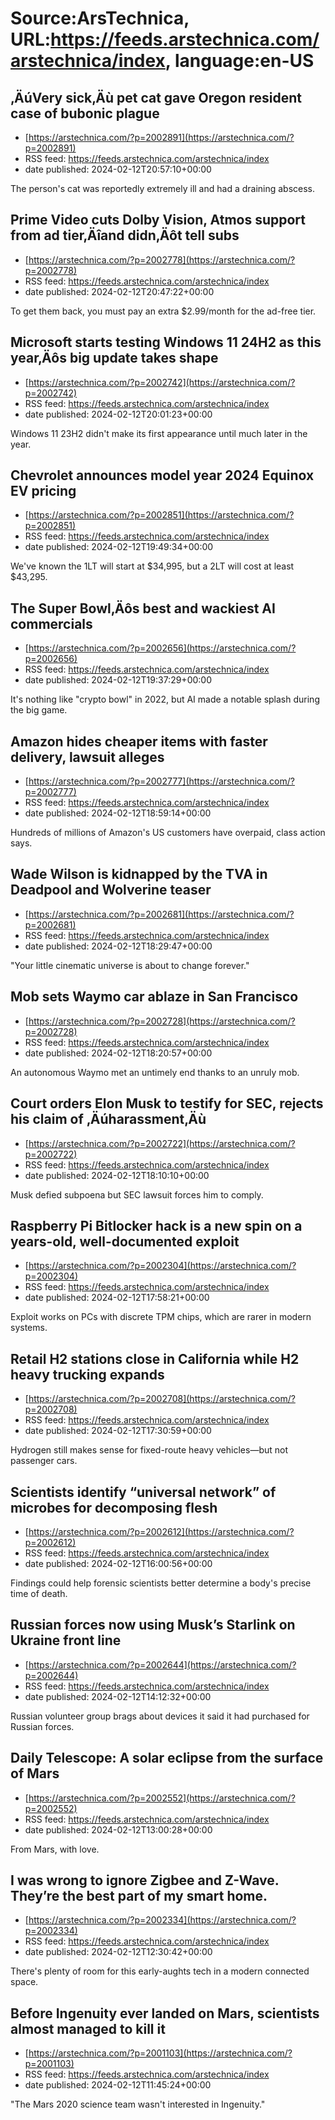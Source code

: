 # Source:ArsTechnica, URL:https://feeds.arstechnica.com/arstechnica/index, language:en-US

## ‚ÄúVery sick‚Äù pet cat gave Oregon resident case of bubonic plague
 - [https://arstechnica.com/?p=2002891](https://arstechnica.com/?p=2002891)
 - RSS feed: https://feeds.arstechnica.com/arstechnica/index
 - date published: 2024-02-12T20:57:10+00:00

The person's cat was reportedly extremely ill and had a draining abscess.

## Prime Video cuts Dolby Vision, Atmos support from ad tier‚Äîand didn‚Äôt tell subs
 - [https://arstechnica.com/?p=2002778](https://arstechnica.com/?p=2002778)
 - RSS feed: https://feeds.arstechnica.com/arstechnica/index
 - date published: 2024-02-12T20:47:22+00:00

To get them back, you must pay an extra $2.99/month for the ad-free tier.

## Microsoft starts testing Windows 11 24H2 as this year‚Äôs big update takes shape
 - [https://arstechnica.com/?p=2002742](https://arstechnica.com/?p=2002742)
 - RSS feed: https://feeds.arstechnica.com/arstechnica/index
 - date published: 2024-02-12T20:01:23+00:00

Windows 11 23H2 didn't make its first appearance until much later in the year.

## Chevrolet announces model year 2024 Equinox EV pricing
 - [https://arstechnica.com/?p=2002851](https://arstechnica.com/?p=2002851)
 - RSS feed: https://feeds.arstechnica.com/arstechnica/index
 - date published: 2024-02-12T19:49:34+00:00

We've known the 1LT will start at $34,995, but a 2LT will cost at least $43,295.

## The Super Bowl‚Äôs best and wackiest AI commercials
 - [https://arstechnica.com/?p=2002656](https://arstechnica.com/?p=2002656)
 - RSS feed: https://feeds.arstechnica.com/arstechnica/index
 - date published: 2024-02-12T19:37:29+00:00

It's nothing like "crypto bowl" in 2022, but AI made a notable splash during the big game.

## Amazon hides cheaper items with faster delivery, lawsuit alleges
 - [https://arstechnica.com/?p=2002777](https://arstechnica.com/?p=2002777)
 - RSS feed: https://feeds.arstechnica.com/arstechnica/index
 - date published: 2024-02-12T18:59:14+00:00

Hundreds of millions of Amazon's US customers have overpaid, class action says.

## Wade Wilson is kidnapped by the TVA in Deadpool and Wolverine teaser
 - [https://arstechnica.com/?p=2002681](https://arstechnica.com/?p=2002681)
 - RSS feed: https://feeds.arstechnica.com/arstechnica/index
 - date published: 2024-02-12T18:29:47+00:00

"Your little cinematic universe is about to change forever."

## Mob sets Waymo car ablaze in San Francisco
 - [https://arstechnica.com/?p=2002728](https://arstechnica.com/?p=2002728)
 - RSS feed: https://feeds.arstechnica.com/arstechnica/index
 - date published: 2024-02-12T18:20:57+00:00

An autonomous Waymo met an untimely end thanks to an unruly mob.

## Court orders Elon Musk to testify for SEC, rejects his claim of ‚Äúharassment‚Äù
 - [https://arstechnica.com/?p=2002722](https://arstechnica.com/?p=2002722)
 - RSS feed: https://feeds.arstechnica.com/arstechnica/index
 - date published: 2024-02-12T18:10:10+00:00

Musk defied subpoena but SEC lawsuit forces him to comply.

## Raspberry Pi Bitlocker hack is a new spin on a years-old, well-documented exploit
 - [https://arstechnica.com/?p=2002304](https://arstechnica.com/?p=2002304)
 - RSS feed: https://feeds.arstechnica.com/arstechnica/index
 - date published: 2024-02-12T17:58:21+00:00

Exploit works on PCs with discrete TPM chips, which are rarer in modern systems.

## Retail H2 stations close in California while H2 heavy trucking expands
 - [https://arstechnica.com/?p=2002708](https://arstechnica.com/?p=2002708)
 - RSS feed: https://feeds.arstechnica.com/arstechnica/index
 - date published: 2024-02-12T17:30:59+00:00

Hydrogen still makes sense for fixed-route heavy vehicles—but not passenger cars.

## Scientists identify “universal network” of microbes for decomposing flesh
 - [https://arstechnica.com/?p=2002612](https://arstechnica.com/?p=2002612)
 - RSS feed: https://feeds.arstechnica.com/arstechnica/index
 - date published: 2024-02-12T16:00:56+00:00

Findings could help forensic scientists better determine a body's precise time of death.

## Russian forces now using Musk’s Starlink on Ukraine front line
 - [https://arstechnica.com/?p=2002644](https://arstechnica.com/?p=2002644)
 - RSS feed: https://feeds.arstechnica.com/arstechnica/index
 - date published: 2024-02-12T14:12:32+00:00

Russian volunteer group brags about devices it said it had purchased for Russian forces.

## Daily Telescope: A solar eclipse from the surface of Mars
 - [https://arstechnica.com/?p=2002552](https://arstechnica.com/?p=2002552)
 - RSS feed: https://feeds.arstechnica.com/arstechnica/index
 - date published: 2024-02-12T13:00:28+00:00

From Mars, with love.

## I was wrong to ignore Zigbee and Z-Wave. They’re the best part of my smart home.
 - [https://arstechnica.com/?p=2002334](https://arstechnica.com/?p=2002334)
 - RSS feed: https://feeds.arstechnica.com/arstechnica/index
 - date published: 2024-02-12T12:30:42+00:00

There's plenty of room for this early-aughts tech in a modern connected space.

## Before Ingenuity ever landed on Mars, scientists almost managed to kill it
 - [https://arstechnica.com/?p=2001103](https://arstechnica.com/?p=2001103)
 - RSS feed: https://feeds.arstechnica.com/arstechnica/index
 - date published: 2024-02-12T11:45:24+00:00

"The Mars 2020 science team wasn't interested in Ingenuity."

